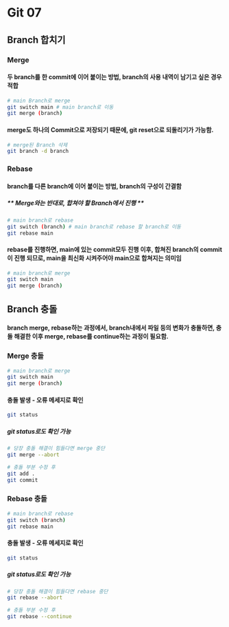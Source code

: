 # Git 07



## Branch 합치기

###  Merge

#### 	두 branch를 한 commit에 이어 붙이는 방법, branch의 사용 내역이 남기고 싶은 경우 적합

```bash
# main Branch로 merge
git switch main # main branch로 이동
git merge (branch)
```

#### 	merge도 하나의 Commit으로 저장되기 때문에, git reset으로 되돌리기가 가능함.

```bash
# merge된 Branch 삭제
git branch -d branch
```



### Rebase

#### 	branch를 다른 branch에 이어 붙이는 방법, branch의 구성이 간결함

##### 	** Merge와는 반대로, 합쳐야 할 Branch에서 진행 **

```bash
# main branch로 rebase
git switch (branch) # main branch로 rebase 할 branch로 이동
git rebase main
```

#### 	rebase를 진행하면, main에 있는 commit모두 진행 이후, 합쳐진 branch의 commit이 진행 되므로, main을 최신화 시켜주어야 main으로 합쳐지는 의미임

```bash
# main branch로 merge
git switch main
git merge (branch)
```





## Branch 충돌

#### branch merge, rebase하는 과정에서, branch내에서 파일 등의 변화가 충돌하면, 충돌 해결한 이후 merge, rebase를 continue하는 과정이 필요함.



### Merge 충돌

```bash
# main branch로 merge
git switch main
git merge (branch)
```

#### 	충돌 발생 -  오류 메세지로 확인

```bash
git status
```

##### 	git status로도 확인 가능

```bash
# 당장 충돌 해결이 힘들다면 merge 중단
git merge --abort
```

```bash
# 충돌 부분 수정 후
git add .
git commit
```



### Rebase 충돌

```bash
# main branch로 rebase
git switch (branch)
git rebase main
```

#### 	충돌 발생 -  오류 메세지로 확인

```bash
git status
```

##### 	git status로도 확인 가능

```bash
# 당장 충돌 해결이 힘들다면 rebase 중단
git rebase --abort
```

```bash
# 충돌 부분 수정 후
git rebase --continue
```

